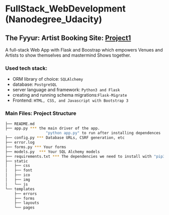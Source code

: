 # FullStack_WebDevelopment (Nanodegree_Udacity)       

## The Fyyur: Artist Booking Site: [Project1](https://github.com/BESSETTY-AKHIL/FullStack_NanoDegree__Udacity/tree/master/fyyur%20artist%20site)
A full-stack Web App with Flask and Boostrap which empowers Venues and Artists to show themselves and mastermind Shows together.

### Used tech stack:

* ORM library of choice:                 `SQLAlchemy`
* database:                              `PostgreSQL`
* server language and framework:         `Python3 and Flask`
* creating and running schema migrations:`Flask-Migrate`
* Frontend:                              `HTML, CSS, and Javascript with Bootstrap 3` 

### Main Files: Project Structure

  ```sh
  ├── README.md
  ├── app.py *** the main driver of the app. 
                    "python app.py" to run after installing dependences
  ├── config.py *** Database URLs, CSRF generation, etc
  ├── error.log
  ├── forms.py *** Your forms
  ├── models.py  *** Your SQL Alchemy models
  ├── requirements.txt *** The dependencies we need to install with "pip3 install -r requirements.txt"
  ├── static
  │   ├── css 
  │   ├── font
  │   ├── ico
  │   ├── img
  │   └── js
  └── templates
      ├── errors
      ├── forms
      ├── layouts
      └── pages
  ```
